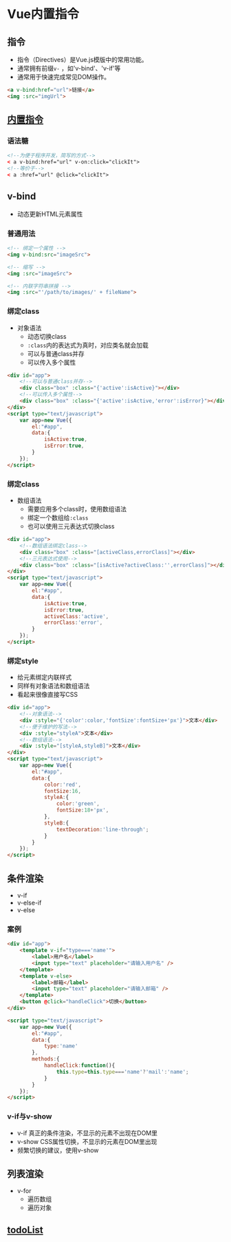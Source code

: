 ﻿#  Vue内置指令



## 指令
- 指令（Directives）是Vue.js模版中的常用功能。
- 通常拥有前缀`v-` ，如'v-bind'、'v-if'等
- 通常用于快速完成常见DOM操作。

```html
<a v-bind:href="url">链接</a>
<img :src="imgUrl">
```



## [内置指令](https://cn.vuejs.org/v2/api/#%E6%8C%87%E4%BB%A4)


### 语法糖
```html
<!--为便于程序开发，简写的方式-->
< a v-bind:href="url" v-on:click="clickIt">
<!--等价于-->
< a :href="url" @click="clickIt">
```



## v-bind
- 动态更新HTML元素属性


### 普通用法

```html
<!-- 绑定一个属性 -->
<img v-bind:src="imageSrc">

<!-- 缩写 -->
<img :src="imageSrc">

<!-- 内联字符串拼接 -->
<img :src="'/path/to/images/' + fileName">
```


### 绑定class
- 对象语法
	- 动态切换class
	- `:class`内的表达式为真时，对应类名就会加载
	- 可以与普通class并存
	- 可以传入多个属性
	
```html
<div id="app">
	<!--可以与普通class并存-->
	<div class="box" :class="{'active':isActive}"></div>
	<!--可以传入多个属性-->
	<div class="box" :class="{'active':isActive,'error':isError}"></div>
</div>
<script type="text/javascript">
	var app=new Vue({
		el:"#app",
		data:{
			isActive:true,
			isError:true,
		}
	});
</script>
```


### 绑定class
- 数组语法
	- 需要应用多个class时，使用数组语法
	- 绑定一个数组给`:class`
	- 也可以使用三元表达式切换class
	
```html
<div id="app">
	<!--数组语法绑定class-->
	<div class="box" :class="[activeClass,errorClass]"></div>
	<!--三元表达式使用-->
	<div class="box" :class="[isActive?activeClass:'',errorClass]"></div>
</div>
<script type="text/javascript">
	var app=new Vue({
		el:"#app",
		data:{
			isActive:true,
			isError:true,
			activeClass:'active',
			errorClass:'error',
		}
	});
</script>
```


### 绑定style
- 给元素绑定内联样式
- 同样有对象语法和数组语法
- 看起来很像直接写CSS

```html
<div id="app">
	<!--对象语法-->
	<div :style="{'color':color,'fontSize':fontSize+'px'}">文本</div>
	<!--便于维护的写法-->
	<div :style="styleA">文本</div>
	<!--数组语法-->
	<div :style="[styleA,styleB]">文本</div>
</div>
<script type="text/javascript">
	var app=new Vue({
		el:"#app",
		data:{
			color:'red',
			fontSize:16,
			styleA:{
				color:'green',
				fontSize:18+'px',
			},
			styleB:{
				textDecoration:'line-through';
			}
		}
	});
</script>
```



## 条件渲染
- v-if
- v-else-if
- v-else


### 案例
```html
<div id="app">
	<template v-if="type==='name'">
		<label>用户名</label>
		<input type="text" placeholder="请输入用户名" />
	</template>
	<template v-else>
		<label>邮箱</label>
		<input type="text" placeholder="请输入邮箱" />
	</template>
	<button @click="handleClick">切换</button>
</div>

<script type="text/javascript">
	var app=new Vue({
		el:"#app",
		data:{
			type:'name'
		},
		methods:{
			handleClick:function(){
				this.type=this.type==='name'?'mail':'name';
			}
		}
	});
</script>
```


### v-if与v-show
- v-if 真正的条件渲染，不显示的元素不出现在DOM里
- v-show CSS属性切换，不显示的元素在DOM里出现
- 频繁切换的建议，使用v-show



## 列表渲染
- v-for
	- 遍历数组
	- 遍历对象



## [todoList](https://bestace.github.io/interaction/demos/04/04todo.html)
